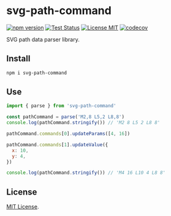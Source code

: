 # svg-path-command

[![npm version](https://badge.fury.io/js/svg-path-command.svg)](https://badge.fury.io/js/svg-path-command)
[![Test Status](https://github.com/kimulaco/svg-path-command/workflows/Test/badge.svg)](https://github.com/kimulaco/svg-path-command/actions)
[![License MIT](https://img.shields.io/badge/License-MIT-green.svg)](https://opensource.org/licenses/MIT)
[![codecov](https://codecov.io/gh/kimulaco/svg-path-command/branch/main/graph/badge.svg?token=SL63YJ6XQ0)](https://codecov.io/gh/kimulaco/svg-path-command)

SVG path data parser library.

## Install

```bash
npm i svg-path-command
```

## Use

```js
import { parse } from 'svg-path-command'

const pathCommand = parse('M2,8 L5,2 L8,8')
console.log(pathCommand.stringify()) // 'M2 8 L5 2 L8 8'

pathCommand.commands[0].updateParams([4, 16])

pathCommand.commands[1].updateValue({
  x: 10,
  y: 4,
})

console.log(pathCommand.stringify()) // 'M4 16 L10 4 L8 8'
```

## License

[MIT License](LICENSE).
